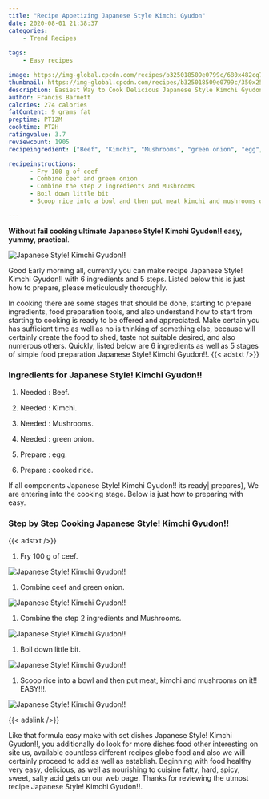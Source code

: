 ```yaml
---
title: "Recipe Appetizing Japanese Style Kimchi Gyudon"
date: 2020-08-01 21:38:37
categories:
    - Trend Recipes
    
tags:
    - Easy recipes

image: https://img-global.cpcdn.com/recipes/b325018509e0799c/680x482cq70/japanese-style-kimchi-gyudon-recipe-main-photo.jpg
thumbnail: https://img-global.cpcdn.com/recipes/b325018509e0799c/350x250cq70/japanese-style-kimchi-gyudon-recipe-main-photo.jpg
description: Easiest Way to Cook Delicious Japanese Style Kimchi Gyudon with 6 ingredients and 5 stages of easy cooking.
author: Francis Barnett
calories: 274 calories
fatContent: 9 grams fat
preptime: PT12M
cooktime: PT2H
ratingvalue: 3.7
reviewcount: 1905
recipeingredient: ["Beef", "Kimchi", "Mushrooms", "green onion", "egg", "cooked rice"]

recipeinstructions: 
      - Fry 100 g of ceef 
      - Combine ceef and green onion 
      - Combine the step 2 ingredients and Mushrooms 
      - Boil down little bit 
      - Scoop rice into a bowl and then put meat kimchi and mushrooms on it EASY

---
```




**Without fail cooking ultimate Japanese Style! Kimchi Gyudon!! easy, yummy, practical**. 


![Japanese Style! Kimchi Gyudon!!](https://img-global.cpcdn.com/recipes/b325018509e0799c/680x482cq70/japanese-style-kimchi-gyudon-recipe-main-photo.jpg "Japanese Style! Kimchi Gyudon!!")




Good Early morning all, currently you can make recipe Japanese Style! Kimchi Gyudon!! with 6 ingredients and 5 steps. Listed below this is just how to prepare, please meticulously thoroughly.

In cooking there are some stages that should be done, starting to prepare ingredients, food preparation tools, and also understand how to start from starting to cooking is ready to be offered and appreciated. Make certain you has sufficient time as well as no is thinking of something else, because will certainly create the food to shed, taste not suitable desired, and also numerous others. Quickly, listed below are 6 ingredients as well as 5 stages of simple food preparation Japanese Style! Kimchi Gyudon!!.
{{< adstxt />}}

### Ingredients for Japanese Style! Kimchi Gyudon!!


1. Needed  : Beef.

1. Needed  : Kimchi.

1. Needed  : Mushrooms.

1. Needed  : green onion.

1. Prepare  : egg.

1. Prepare  : cooked rice.



If all components Japanese Style! Kimchi Gyudon!! its ready| prepares}, We are entering into the cooking stage. Below is just how to preparing with easy.

### Step by Step Cooking Japanese Style! Kimchi Gyudon!!

{{< adstxt />}}


1. Fry 100 g of ceef.



![Japanese Style! Kimchi Gyudon!!](https://img-global.cpcdn.com/steps/3c5e1c6c5d84358e/160x128cq70/japanese-style-kimchi-gyudon-recipe-step-1-photo.jpg" "Japanese Style! Kimchi Gyudon!!")



1. Combine ceef and green onion.



![Japanese Style! Kimchi Gyudon!!](https://img-global.cpcdn.com/steps/2ef10d0e69addbd2/160x128cq70/japanese-style-kimchi-gyudon-recipe-step-2-photo.jpg" "Japanese Style! Kimchi Gyudon!!")



1. Combine the step 2 ingredients and Mushrooms.



![Japanese Style! Kimchi Gyudon!!](https://img-global.cpcdn.com/steps/9eeed3515b16ce30/160x128cq70/japanese-style-kimchi-gyudon-recipe-step-3-photo.jpg" "Japanese Style! Kimchi Gyudon!!")



1. Boil down little bit.



![Japanese Style! Kimchi Gyudon!!](https://img-global.cpcdn.com/steps/9191108524b1ca0c/160x128cq70/japanese-style-kimchi-gyudon-recipe-step-4-photo.jpg" "Japanese Style! Kimchi Gyudon!!")



1. Scoop rice into a bowl and then put meat, kimchi and mushrooms on it!! EASY!!!.



![Japanese Style! Kimchi Gyudon!!](https://img-global.cpcdn.com/steps/96eed3a84b930c6b/160x128cq70/japanese-style-kimchi-gyudon-recipe-step-5-photo.jpg" "Japanese Style! Kimchi Gyudon!!")





{{< adslink />}}

Like that formula easy make with set dishes Japanese Style! Kimchi Gyudon!!, you additionally do look for more dishes food other interesting on site us, available countless different recipes globe food and also we will certainly proceed to add as well as establish. Beginning with food healthy very easy, delicious, as well as nourishing to cuisine fatty, hard, spicy, sweet, salty acid gets on our web page. Thanks for reviewing the utmost recipe Japanese Style! Kimchi Gyudon!!.
